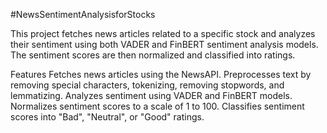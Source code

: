 #NewsSentimentAnalysisforStocks

This project fetches news articles related to a specific stock and analyzes their sentiment using both VADER and FinBERT sentiment analysis models. The sentiment scores are then normalized and classified into ratings.

Features
Fetches news articles using the NewsAPI.
Preprocesses text by removing special characters, tokenizing, removing stopwords, and lemmatizing.
Analyzes sentiment using VADER and FinBERT models.
Normalizes sentiment scores to a scale of 1 to 100.
Classifies sentiment scores into "Bad", "Neutral", or "Good" ratings.
